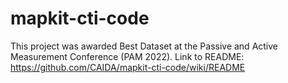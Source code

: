 # mapkit-cti-code
This project was awarded Best Dataset at the Passive and Active Measurement Conference (PAM 2022). Link to README: 
https://github.com/CAIDA/mapkit-cti-code/wiki/README
